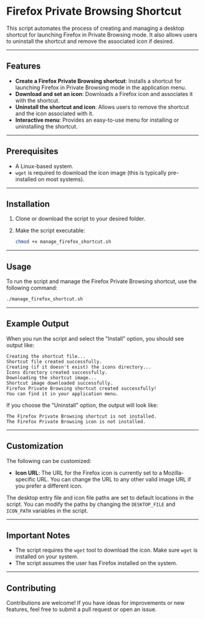 # Firefox Private Browsing Shortcut

This script automates the process of creating and managing a desktop shortcut for launching Firefox in Private Browsing mode. It also allows users to uninstall the shortcut and remove the associated icon if desired.

---

## Features

- **Create a Firefox Private Browsing shortcut**: Installs a shortcut for launching Firefox in Private Browsing mode in the application menu.
- **Download and set an icon**: Downloads a Firefox icon and associates it with the shortcut.
- **Uninstall the shortcut and icon**: Allows users to remove the shortcut and the icon associated with it.
- **Interactive menu**: Provides an easy-to-use menu for installing or uninstalling the shortcut.

---

## Prerequisites

- A Linux-based system.
- `wget` is required to download the icon image (this is typically pre-installed on most systems).

---

## Installation

1. Clone or download the script to your desired folder.

2. Make the script executable:
   ```bash
   chmod +x manage_firefox_shortcut.sh
   ```

---

## Usage

To run the script and manage the Firefox Private Browsing shortcut, use the following command:

```bash
./manage_firefox_shortcut.sh
```

---

## Example Output

When you run the script and select the "Install" option, you should see output like:

```
Creating the shortcut file...
Shortcut file created successfully.
Creating (if it doesn't exist) the icons directory...
Icons directory created successfully.
Downloading the shortcut image...
Shortcut image downloaded successfully.
Firefox Private Browsing shortcut created successfully!
You can find it in your application menu.
```

If you choose the "Uninstall" option, the output will look like:

```
The Firefox Private Browsing shortcut is not installed.
The Firefox Private Browsing icon is not installed.
```

---

## Customization

The following can be customized:
- **Icon URL**: The URL for the Firefox icon is currently set to a Mozilla-specific URL. You can change the URL to any other valid image URL if you prefer a different icon.

The desktop entry file and icon file paths are set to default locations in the script. You can modify the paths by changing the `DESKTOP_FILE` and `ICON_PATH` variables in the script.

---

## Important Notes

- The script requires the `wget` tool to download the icon. Make sure `wget` is installed on your system.
- The script assumes the user has Firefox installed on the system.

---

## Contributing

Contributions are welcome! If you have ideas for improvements or new features, feel free to submit a pull request or open an issue.
